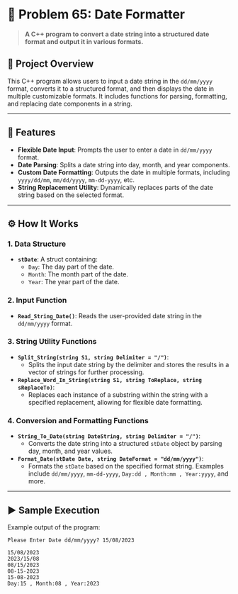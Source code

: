 # 📅 Problem 65: Date Formatter 

> **A C++ program to convert a date string into a structured date format and output it in various formats.**

## 📘 Project Overview
This C++ program allows users to input a date string in the `dd/mm/yyyy` format, converts it to a structured format, and then displays the date in multiple customizable formats. It includes functions for parsing, formatting, and replacing date components in a string.

---

## 🌟 Features
- **Flexible Date Input**: Prompts the user to enter a date in `dd/mm/yyyy` format.
- **Date Parsing**: Splits a date string into day, month, and year components.
- **Custom Date Formatting**: Outputs the date in multiple formats, including `yyyy/dd/mm`, `mm/dd/yyyy`, `mm-dd-yyyy`, etc.
- **String Replacement Utility**: Dynamically replaces parts of the date string based on the selected format.

---

## ⚙️ How It Works

### 1. Data Structure
- **`stDate`**: A struct containing:
  - `Day`: The day part of the date.
  - `Month`: The month part of the date.
  - `Year`: The year part of the date.

### 2. Input Function
- **`Read_String_Date()`**: Reads the user-provided date string in the `dd/mm/yyyy` format.

### 3. String Utility Functions
- **`Split_String(string S1, string Delimiter = "/")`**: 
  - Splits the input date string by the delimiter and stores the results in a vector of strings for further processing.
- **`Replace_Word_In_String(string S1, string ToReplace, string sReplaceTo)`**:
  - Replaces each instance of a substring within the string with a specified replacement, allowing for flexible date formatting.

### 4. Conversion and Formatting Functions
- **`String_To_Date(string DateString, string Delimiter = "/")`**:
  - Converts the date string into a structured `stDate` object by parsing day, month, and year values.
- **`Format_Date(stDate Date, string DateFormat = "dd/mm/yyyy")`**:
  - Formats the `stDate` based on the specified format string. Examples include `dd/mm/yyyy`, `mm-dd-yyyy`, `Day:dd , Month:mm , Year:yyyy`, and more.

---

## ▶️ Sample Execution
Example output of the program:

```plaintext
Please Enter Date dd/mm/yyyy? 15/08/2023

15/08/2023
2023/15/08
08/15/2023
08-15-2023
15-08-2023
Day:15 , Month:08 , Year:2023
